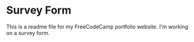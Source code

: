 # Survey Form

This is a readme file for my FreeCodeCamp portfolio website. I'm working on a survey form.